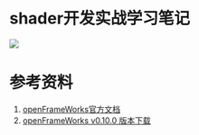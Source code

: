 # **shader开发实战学习笔记**

![](https://easyimage.elyt.cn/i/2025/03/19/5714209866365538396-2.webp)  


# 参考资料
1. [openFrameWorks官方文档](https://openframeworks.cc/documentation/)
2. [openFrameWorks v0.10.0 版本下载](https://openframeworks.cc/versions/v0.10.0/of_v0.10.0_vs2017_release.zip)